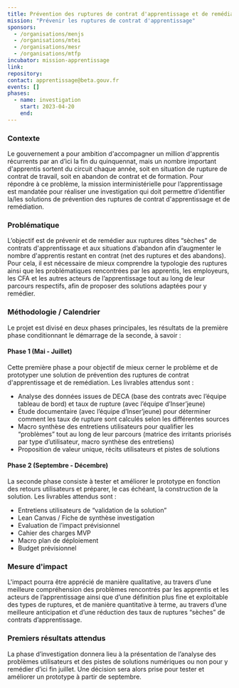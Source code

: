 ```yaml
---
title: Prévention des ruptures de contrat d'apprentissage et de remédiation
mission: "Prévenir les ruptures de contrat d'apprentissage"
sponsors:
  - /organisations/menjs
  - /organisations/mtei
  - /organisations/mesr
  - /organisations/mtfp
incubator: mission-apprentissage
link:
repository:
contact: apprentissage@beta.gouv.fr
events: []
phases:
  - name: investigation
    start: 2023-04-20
    end: 
---
```


### Contexte
Le gouvernement a pour ambition d'accompagner un million d'apprentis récurrents par an d’ici la fin du quinquennat, mais un nombre important d'apprentis sortent du circuit chaque année, soit en situation de rupture de contrat de travail, soit en abandon de contrat et de formation. Pour répondre à ce problème, la mission interministérielle pour l’apprentissage est mandatée pour réaliser une investigation qui doit permettre d’identifier la/les solutions de prévention des ruptures de contrat d'apprentissage et de remédiation.

### Problématique
L’objectif est de prévenir et de remédier aux ruptures dites “sèches” de contrats d'apprentissage et aux situations d’abandon afin d’augmenter le nombre d'apprentis restant en contrat (net des ruptures et des abandons). Pour cela, il est nécessaire de mieux comprendre la typologie des ruptures ainsi que les problématiques rencontrées par les apprentis, les employeurs, les CFA et les autres acteurs de l’apprentissage tout au long de leur parcours respectifs, afin de proposer des solutions adaptées pour y remédier.

### Méthodologie / Calendrier
Le projet est divisé en deux phases principales, les résultats de la première phase conditionnant le démarrage de la seconde, à savoir :

#### Phase 1 (Mai - Juillet)
Cette première phase a pour objectif de mieux cerner le problème et de prototyper une solution de prévention des ruptures de contrat d'apprentissage et de remédiation. Les livrables attendus sont :
- Analyse des données issues de DECA (base des contrats avec l’équipe tableau de bord) et taux de rupture (avec l’équipe d’Inser’jeune)
- Étude documentaire (avec l’équipe d’Inser’jeune) pour déterminer comment les taux de rupture sont calculés selon les différentes sources
- Macro synthèse des entretiens utilisateurs pour qualifier les “problèmes” tout au long de leur parcours (matrice des irritants priorisés par type d’utilisateur, macro synthèse des entretiens)
- Proposition de valeur unique, récits utilisateurs et pistes de solutions

#### Phase 2 (Septembre - Décembre)
La seconde phase consiste à tester et améliorer le prototype en fonction des retours utilisateurs et préparer, le cas échéant, la construction de la solution. Les livrables attendus sont :
- Entretiens utilisateurs de “validation de la solution”
- Lean Canvas / Fiche de synthèse investigation
- Evaluation de l’impact prévisionnel
- Cahier des charges MVP
- Macro plan de déploiement
- Budget prévisionnel

### Mesure d'impact
L'impact pourra être apprécié de manière qualitative, au travers d’une meilleure compréhension des problèmes rencontrés par les apprentis et les acteurs de l’apprentissage ainsi que d’une définition plus fine et exploitable des types de ruptures, et de manière quantitative à terme, au travers d’une meilleure anticipation et d’une réduction des taux de ruptures “sèches” de contrats d’apprentissage. 

### Premiers résultats attendus
La phase d’investigation donnera lieu à la présentation de l’analyse des problèmes utilisateurs et des pistes de solutions numériques ou non pour y remédier d’ici fin juillet. Une décision sera alors prise pour tester et améliorer un prototype à partir de septembre.
